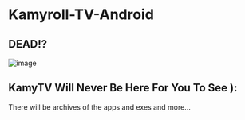 # Kamyroll-TV-Android

DEAD!?
----

![image](https://user-images.githubusercontent.com/88599122/215084706-1cbf555d-6baa-4b2b-b27c-b7a4d0d621b5.png)

KamyTV Will Never Be Here For You To See ):
----
There will be archives of the apps and exes and more...
